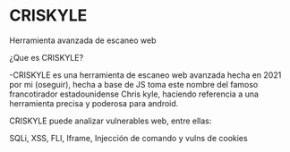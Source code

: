 # CRISKYLE
Herramienta avanzada de escaneo web 

¿Que es CRISKYLE?

-CRISKYLE es una herramienta de escaneo web avanzada hecha en 2021 por mi (oseguir), hecha a base de JS toma este nombre del famoso francotirador estadounidense Chris kyle, haciendo referencia a una herramienta precisa y poderosa para android.


CRISKYLE puede analizar vulnerables web, entre ellas:

SQLi, XSS, FLI, Iframe, Injección de comando y vulns de cookies
